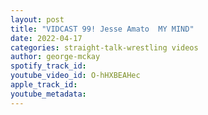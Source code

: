 ```yaml
---
layout: post
title: "VIDCAST 99! Jesse Amato  MY MIND"
date: 2022-04-17
categories: straight-talk-wrestling videos
author: george-mckay
spotify_track_id: 
youtube_video_id: O-hHXBEAHec
apple_track_id: 
youtube_metadata: 
---
```

